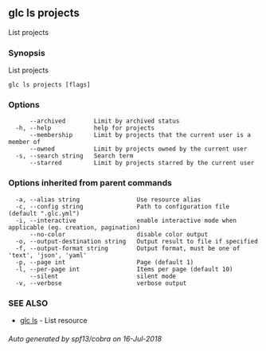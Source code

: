 ## glc ls projects

List projects

### Synopsis

List projects

```
glc ls projects [flags]
```

### Options

```
      --archived        Limit by archived status
  -h, --help            help for projects
      --membership      Limit by projects that the current user is a member of
      --owned           Limit by projects owned by the current user
  -s, --search string   Search term
      --starred         Limit by projects starred by the current user
```

### Options inherited from parent commands

```
  -a, --alias string                Use resource alias
  -c, --config string               Path to configuration file (default ".glc.yml")
  -i, --interactive                 enable interactive mode when applicable (eg. creation, pagination)
      --no-color                    disable color output
  -o, --output-destination string   Output result to file if specified
  -f, --output-format string        Output format, must be one of 'text', 'json', 'yaml'
  -p, --page int                    Page (default 1)
  -l, --per-page int                Items per page (default 10)
      --silent                      silent mode
  -v, --verbose                     verbose output
```

### SEE ALSO

* [glc ls](glc_ls.md)	 - List resource

###### Auto generated by spf13/cobra on 16-Jul-2018
